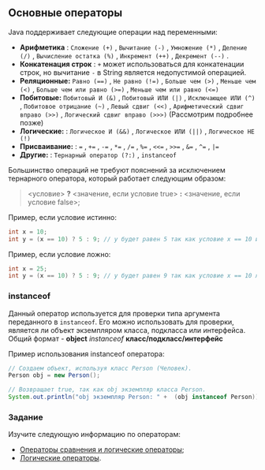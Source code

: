 ## Основные операторы

Java поддерживает следующие операции над переменными:

*   **Арифметика** : `Сложение (+)` , `Вычитание (-)` , `Умножение (*)` , `Деление (/)` , `Вычисление остатка (%)` , `Инкремент (++)` , `Декремент (--)` .
*   **Конкатенация строк** : `+` может использоваться для конкатенации строк, но вычитание `-` в String является недопустимой операцией.
*   **Реляционные:** `Равно (==)` , `Не равно (!=)` , `Больше чем (>)` , `Меньше чем (<)` , `Больше чем или равно (>=)` , `Меньше чем или равно (<=)`
*   **Побитовые:** `Побитовый И (&)` , `Побитовый ИЛИ (|)` , `Исключающее ИЛИ (^)` , `Побитовое отрицание (~)` , `Левый сдвиг (<<)` , `Арифметический сдвиг вправо (>>)` , `Логический сдвиг вправо (>>>)` (Рассмотрим подробнее позже)
*   **Логические:** : `Логическое И (&&)` , `Логическое ИЛИ (||)` , `Логическое НЕ (!)`
*   **Присваивание:** : `=` , `+=` , `-=` , `*=` , `/=` , `%=` , `<<=` , `>>=` , `&=` , `^=` , `|=`
*   **Другие:** : `Тернарный оператор (?:)` , `instanceof`

Большинство операций не требуют пояснений за исключением тернарного оператора, который работает следующим образом:

> <условие> **?** <значение, если условие true> **:** <значение, если условие false>;

Пример, если условие истинно:

```java
int x = 10; 
int y = (x == 10) ? 5 : 9; // y будет равен 5 так как условие x == 10 истинно (true)
```

Пример, если условие ложно:

```java
int x = 25; 
int y = (x == 10) ? 5 : 9; // y будет равен 9 так как условие x == 10 ложно (false)
```

### instanceof

Данный оператор используется для проверки типа аргумента переданного в `instanceof`. Его можно использовать для проверки, является ли объект экземпляром класса, подкласса или интерфейса. Общий формат - **object** *instanceof* **класс/подкласс/интерфейс**

Пример использования instanceof оператора: 

```java
// Создаем объект, используя класс Person (Человек).
Person obj = new Person();

// Возвращает true, так как obj экземпляр класса Person.
System.out.println("obj экземпляр Person: " +  (obj instanceof Person));
```                      

### Задание

Изучите следующую информацию по операторам:

- [Операторы сравнения и логические операторы](https://kostin.ws/java/java-if-else-logic.html);
- [Логические операторы](http://developer.alexanderklimov.ru/android/java/logic_operators.php).
